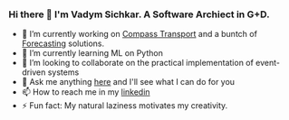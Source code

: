 ### Hi there 👋 I'm Vadym Sichkar. A Software Archiect in G+D.

- 🔭 I’m currently working on [Compass Transport](https://www.gi-de.com/en/payment/cash/digital-solutions/cash-in-transit-management-software/compass-transport) and a buntch of [Forecasting](https://www.gi-de.com/en/payment/cash/digital-solutions/cash-in-transit-management-software/compass-atm-forecasting) solutions.
- 🌱 I’m currently learning ML on Python 
- 👯 I’m looking to collaborate on the practical implementation of event-driven systems 
- 💬 Ask me anything [here](https://github.com/v-si4r/v-si4r/issues) and I'll see what I can do for you
- 📫 How to reach me in my [linkedin](https://www.linkedin.com/in/vsichkar/)
- ⚡ Fun fact: My natural laziness motivates my creativity. 
